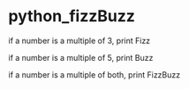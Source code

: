 # python_fizzBuzz

if a number is a multiple of 3, print Fizz
 
if a number is a multiple of 5, print Buzz
 
if a number is a multiple of both, print FizzBuzz
